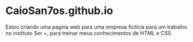 # CaioSan7os.github.io
Estou criando uma pagina web para uma empresa fictícia para um trabalho no instituto Ser +, para treinar meus conhecimentos de HTML e CSS 

